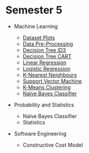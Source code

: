 # Semester 5

- Machine Learning
  - [Dataset Plots](https://github.com/shivamaggarwal513/Delhi-Technological-University/tree/main/Semester%205/Machine%20Learning/01%20Dataset%20Plots)
  - [Data Pre-Processing](https://github.com/shivamaggarwal513/Delhi-Technological-University/tree/main/Semester%205/Machine%20Learning/02%20Data%20Pre-Processing)
  - [Decision Tree ID3](https://github.com/shivamaggarwal513/Delhi-Technological-University/tree/main/Semester%205/Machine%20Learning/03%20Decision%20Tree%20ID3)
  - [Decision Tree CART](https://github.com/shivamaggarwal513/Delhi-Technological-University/tree/main/Semester%205/Machine%20Learning/04%20Decision%20Tree%20CART)
  - [Linear Regression](https://github.com/shivamaggarwal513/Delhi-Technological-University/tree/main/Semester%205/Machine%20Learning/05%20Linear%20Regression)
  - [Logistic Regression](https://github.com/shivamaggarwal513/Delhi-Technological-University/tree/main/Semester%205/Machine%20Learning/06%20Logistic%20Regression)
  - [K-Nearest Neighbours](https://github.com/shivamaggarwal513/Delhi-Technological-University/tree/main/Semester%205/Machine%20Learning/07%20K-Nearest%20Neighbours)
  - [Support Vector Machine](https://github.com/shivamaggarwal513/Delhi-Technological-University/tree/main/Semester%205/Machine%20Learning/08%20Support%20Vector%20Machine)
  - [K-Means Clustering](https://github.com/shivamaggarwal513/Delhi-Technological-University/tree/main/Semester%205/Machine%20Learning/09%20K-Means%20Clustering)
  - [Naïve Bayes Classifier](https://github.com/shivamaggarwal513/Delhi-Technological-University/tree/main/Semester%205/Machine%20Learning/10%20Naive%20Bayes%20Classifier)

- Probability and Statistics
  - Naïve Bayes Classifier
  - Statistics

- Software Engineering
  - Constructive Cost Model
